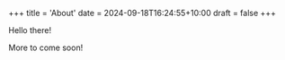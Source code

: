 +++
title = 'About'
date = 2024-09-18T16:24:55+10:00
draft = false 
+++

Hello there!

More to come soon!

